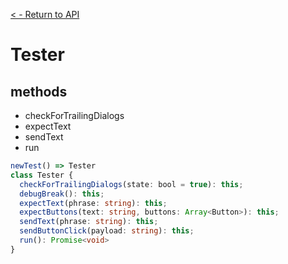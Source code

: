 [< - Return to API](/api/introduction.md)

# Tester

## methods
- checkForTrailingDialogs
- expectText
- sendText
- run

```typescript
newTest() => Tester
class Tester {
  checkForTrailingDialogs(state: bool = true): this;
  debugBreak(): this;
  expectText(phrase: string): this;
  expectButtons(text: string, buttons: Array<Button>): this;
  sendText(phrase: string): this;
  sendButtonClick(payload: string): this;
  run(): Promise<void>
}
```

